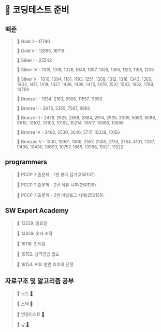 # 🎯 코딩테스트 준비

## 백준
>
> 📌 Gold II - 17780
>
> 📌 Gold V - 12865, 16719
>
> 📌 Silver I - 25542
>
> 📌 Silver IV - 1015, 1018, 1026, 1049, 1057, 1059, 1065, 1120, 1158, 1205
>
> 📌 Silver V - 1010, 1094, 1181, 1193, 1251, 1308, 1312, 1316, 1343, 1380, 1402, 1417, 1418, 1427, 1436, 1439, 1475, 1476, 1531, 1543, 1652, 1789, 12759
>
> 📌 Bronze I - 1934, 2163, 9506, 11557, 11653
>
> 📌 Bronze II - 2675, 5355, 7567, 8958
>
> 📌 Bronze III - 2476, 2525, 2588, 2884, 2914, 2935, 3009, 5063, 5086, 9610, 10102, 10103, 10162, 10214, 10817, 10886, 10988
>
> 📌 Bronze IV - 2480, 2530, 3046, 5717, 10039, 10156
> 
> 📌 Bronzec V - 1000, 10001, 1008, 2557, 2558, 2753, 2754, 4101, 7287, 9498, 10430, 10699, 10757, 1869, 10998, 11021, 11022
>


## programmers

> 📌 PCCP 기출문제 - 1번 붕대 감기(250137)
>
> 📌 PCCP 기출문제 - 2번 석유 시추(250136)
>
> 📌 PCCP 기출문제 - 3번 아날로그 시계(250135)


## SW Expert Academy

> 📌 13229. 일요일
> 
> 📌 13428. 숫자 조작
> 
> 📌 19118. 언덕길
> 
> 📌 19152. 삼각김밥 월드
>
> 📌 19154. AI의 반란 최후의 전쟁

## 자료구조 및 알고리즘 공부

> 📌 노드 [🔗](./자료구조/자료구조/Node.java)
>
> 📌 스택 [🔗](./자료구조/자료구조/스택.java)
>
> 📌 연결리스트 [🔗](./자료구조/자료구조/연결리스트.java)
>
> 📌 큐 [🔗](./자료구조/자료구조/큐.java)
